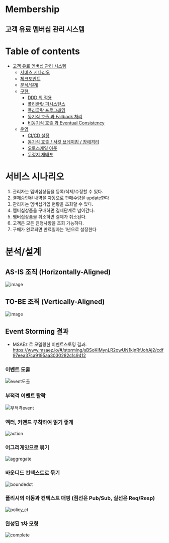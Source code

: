 # Membership

## 고객 유료 멤버십 관리 시스템   

# Table of contents

- [고객 유료 멤버십 관리 시스템](#---)
  - [서비스 시나리오](#서비스-시나리오)
  - [체크포인트](#체크포인트)
  - [분석/설계](#분석설계)
  - [구현:](#구현)
    - [DDD 의 적용](#ddd-의-적용)
    - [폴리글랏 퍼시스턴스](#폴리글랏-퍼시스턴스)
    - [폴리글랏 프로그래밍](#폴리글랏-프로그래밍)
    - [동기식 호출 과 Fallback 처리](#동기식-호출-과-Fallback-처리)
    - [비동기식 호출 과 Eventual Consistency](#비동기식-호출-과-Eventual-Consistency)
  - [운영](#운영)
    - [CI/CD 설정](#cicd설정)
    - [동기식 호출 / 서킷 브레이킹 / 장애격리](#동기식-호출-서킷-브레이킹-장애격리)
    - [오토스케일 아웃](#오토스케일-아웃)
    - [무정지 재배포](#무정지-재배포)

# 서비스 시나리오

1. 관리자는 멤버십상품을 등록/삭제/수정할 수 있다.
2. 결제승인된 내역을 자동으로 판매수량을 update한다
3. 관리자는 멤버십가입 현황을 조회할 수 있다.
4. 멤버십상품을 구매하면 결제단계로 넘어간다.
5. 멤버십상품을 취소하면 결제가 취소된다.
6. 고객은 모든 진행사항을 조회 가능하다.
7. 구매가 완료되면 만료일자는 1년으로 설정한다

# 분석/설계

## AS-IS 조직 (Horizontally-Aligned)
![image](https://user-images.githubusercontent.com/89369983/133180330-14093197-2864-4b9c-8e5b-6ec6555e49f5.png)

## TO-BE 조직 (Vertically-Aligned)
![image](https://user-images.githubusercontent.com/90189785/137633685-b1c3ced9-5fd1-419c-b9a0-63eae2027628.PNG)

## Event Storming 결과
* MSAEz 로 모델링한 이벤트스토밍 결과: https://www.msaez.io/#/storming/sBSoKIMynLR2owUN1kjnRfJohAj2/cdf97eea37ca9195aa3030282c1c9412

### 이벤트 도출
![event도출](https://user-images.githubusercontent.com/90189785/137633872-1a8b125d-5101-4c7b-a578-371b14698b03.PNG)

### 부적격 이벤트 탈락
![부적격event](https://user-images.githubusercontent.com/90189785/137633898-0c29505e-4f9e-439f-9058-170cc2328425.PNG)

### 액터, 커맨드 부착하여 읽기 좋게
![action](https://user-images.githubusercontent.com/90189785/137633932-9b34fef0-12cc-4469-bb1e-5337487fe6cd.PNG)

### 어그리게잇으로 묶기
![aggregate](https://user-images.githubusercontent.com/90189785/137633952-131da630-b7ea-4c89-9bc7-2810c349ae8f.PNG)

### 바운디드 컨텍스트로 묶기
![boundedct](https://user-images.githubusercontent.com/90189785/137633989-7d8ef459-df53-4ee6-942f-a35b4864f781.PNG)

### 폴리시의 이동과 컨텍스트 매핑 (점선은 Pub/Sub, 실선은 Req/Resp)
![policy_ct](https://user-images.githubusercontent.com/90189785/137634668-80ba2442-a5a9-481e-a725-a02992c3209c.PNG)

### 완성된 1차 모형
![complete](https://user-images.githubusercontent.com/90189785/137634349-0064e697-e679-4103-8d27-246bad63e343.PNG)
